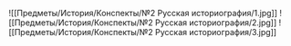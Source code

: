 ![[Предметы/История/Конспекты/№2 Русская историография/1.jpg]]
![[Предметы/История/Конспекты/№2 Русская историография/2.jpg]]
![[Предметы/История/Конспекты/№2 Русская историография/3.jpg]]